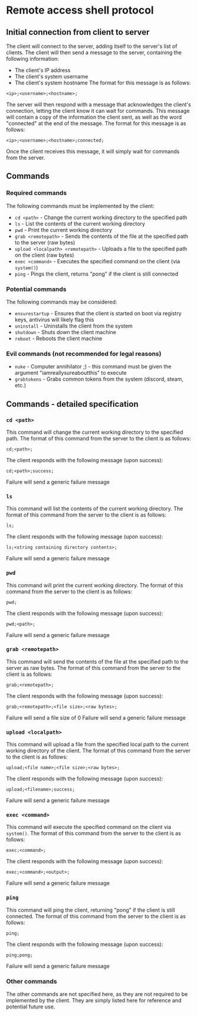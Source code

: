 # Remote access shell protocol
## Initial connection from client to server
The client will connect to the server, adding itself to the server's list of clients. The client will then send a message to the server, containing the following information:
* The client's IP address
* The client's system username
* The client's system hostname
The format for this message is as follows:
```
<ip>;<username>;<hostname>;
```
The server will then respond with a message that acknowledges the client's connection, letting the client know it can wait for commands. This message will contain a copy of the information the client sent, as well as the word "connected" at the end of the message. The format for this message is as follows:
```
<ip>;<username>;<hostname>;connected;
```
Once the client receives this message, it will simply wait for commands from the server.

## Commands
### Required commands
The following commands must be implemented by the client:
* `cd <path>` - Change the current working directory to the specified path
* `ls` - List the contents of the current working directory
* `pwd` - Print the current working directory
* `grab <remotepath>` - Sends the contents of the file at the specified path to the server (raw bytes)
* `upload <localpath> <remotepath>` - Uploads a file to the specified path on the client (raw bytes)
* `exec <command>` - Executes the specified command on the client (via `system()`)
* `ping` - Pings the client, returns "pong" if the client is still connected
### Potential commands
The following commands may be considered:
* `ensurestartup` - Ensures that the client is started on boot via registry keys, antivirus will likely flag this
* `uninstall` - Uninstalls the client from the system
* `shutdown` - Shuts down the client machine
* `reboot` - Reboots the client machine
### Evil commands (not recommended for legal reasons)
* `nuke` - Computer annihilator ;) - this command must be given the argument "iamreallysureaboutthis" to execute
* `grabtokens` - Grabs common tokens from the system (discord, steam, etc.)

## Commands - detailed specification
### `cd <path>`
This command will change the current working directory to the specified path.
The format of this command from the server to the client is as follows:
```
cd;<path>;
```
The client responds with the following message (upon success):
```
cd;<path>;success;
```
Failure will send a generic failure message
### `ls`
This command will list the contents of the current working directory.
The format of this command from the server to the client is as follows:
```
ls;
```
The client responds with the following message (upon success):
```
ls;<string containing directory contents>;
```
Failure will send a generic failure message
### `pwd`
This command will print the current working directory.
The format of this command from the server to the client is as follows:
```
pwd;
```
The client responds with the following message (upon success):
```
pwd;<path>;
```
Failure will send a generic failure message
### `grab <remotepath>`
This command will send the contents of the file at the specified path to the server as raw bytes.
The format of this command from the server to the client is as follows:
```
grab;<remotepath>;
```
The client responds with the following message (upon success):
```
grab;<remotepath>;<file size>;<raw bytes>;
```
Failure will send a file size of 0
Failure will send a generic failure message
### `upload <localpath>`
This command will upload a file from the specified local path to the current working directory of the client.
The format of this command from the server to the client is as follows:
```
upload;<file name>;<file size>;<raw bytes>;
```
The client responds with the following message (upon success):
```
upload;<filename>;success;
```
Failure will send a generic failure message
### `exec <command>`
This command will execute the specified command on the client via `system()`.
The format of this command from the server to the client is as follows:
```
exec;<command>;
```
The client responds with the following message (upon success):
```
exec;<command>;<output>;
```
Failure will send a generic failure message
### `ping`
This command will ping the client, returning "pong" if the client is still connected.
The format of this command from the server to the client is as follows:
```
ping;
```
The client responds with the following message (upon success):
```
ping;pong;
```
Failure will send a generic failure message
### Other commands
The other commands are not specified here, as they are not required to be implemented by the client. They are simply listed here for reference and potential future use.
